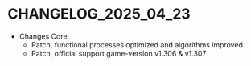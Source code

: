 ﻿# CHANGELOG_2025_04_23

+ Changes Core,
  - Patch, functional processes optimized and algorithms improved
  - Patch, official support game-version v1.306 & v1.307